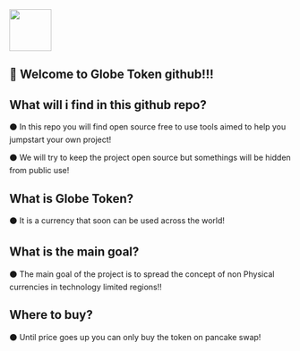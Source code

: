 <img src="https://github.com/Treyyyy0338/Globe-Token-Source-Files/blob/main/Images/Untitled44_20211016140431.png" width="75" height="75" />

👋 Welcome to Globe Token github!!!
------------------------------------
What will i find in this github repo?
-------------------

⚫ In this repo you will find open source free to use tools aimed to help you jumpstart your own project! 

⚫ We will try to keep the project open source but somethings will be hidden from public use!

 What is Globe Token?
-------------------

⚫ It is a currency that soon can be used across the world!

 What is the main goal?
-------------------

⚫ The main goal of the project is to spread the concept of non Physical currencies in technology limited regions!!

Where to buy? 
-------------------

⚫ Until price goes up you can only buy the token on pancake swap!
